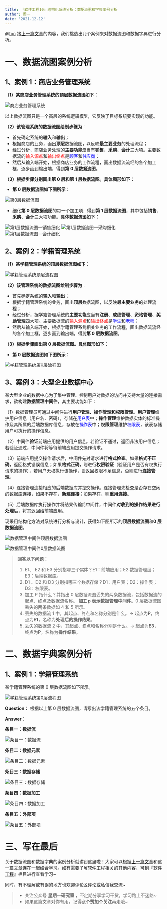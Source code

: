 ```yaml
---
title: 『软件工程10』结构化系统分析：数据流图和字典案例分析
author: 周一
date: '2021-12-12'
---
```


@[toc](结构化系统分析——数据流图和数据字典案例分析)
接[上一篇文章](https://blog.csdn.net/weixin_44803753/article/details/117234787)的内容，我们挑选出几个案例来对数据流图和数据字典进行分析。

# 一、数据流图案例分析

## 1、案例 1：商店业务管理系统

**（1）某商店业务管理系统的顶层数据流图如下：**

![商店业务管理系统](https://img-blog.csdnimg.cn/20210525191340781.png?x-oss-process=image/watermark,type_ZmFuZ3poZW5naGVpdGk,shadow_10,text_aHR0cHM6Ly9ibG9nLmNzZG4ubmV0L3dlaXhpbl80NDgwMzc1Mw==,size_16,color_FFFFFF,t_70#pic_center)

以上数据流图只是一个高层的系统逻辑模型，它反映了目标系统要实现的功能。

**（2）该管理系统的数据流图绘制步骤为：**

- 首先确定系统的**输入**和**输出**；
- 根据商店的业务，画出**顶层**数据流图，以反映**最主要业务**的处理流程；
- 经过分析，商店业务处理的**主要功能**应当有**销售**、**采购**、**会计**三大项。主要数据流的<font color = "red">输入源点</font>和<font color = "red">输出终点</font>是<font color = "#0000FF">顾客</font>和<font color = "#0000FF">供应商</font>；
- 然后从输入端开始，根据商店业务的工作流程，画出数据流流经的各个加工框，逐步画到输出端，得到**第 0 层数据流图**。

**（3）根据步骤分别画出第 0 层和第 1 层数据流图。具体图形如下：**

- **第 0 层数据流图如下图所示：**

![第0层数据流图](https://img-blog.csdnimg.cn/20210525191358865.png?x-oss-process=image/watermark,type_ZmFuZ3poZW5naGVpdGk,shadow_10,text_aHR0cHM6Ly9ibG9nLmNzZG4ubmV0L3dlaXhpbl80NDgwMzc1Mw==,size_16,color_FFFFFF,t_70#pic_center)

- 细化**第 0 层数据流图**的每一个加工项，得到**第 1 层数据流图**，其中包括**销售**、**采购**、**会计**三大项功能。**具体数据流图如下：**

![第1层数据流图—销售细化](https://img-blog.csdnimg.cn/20210525191425934.png?x-oss-process=image/watermark,type_ZmFuZ3poZW5naGVpdGk,shadow_10,text_aHR0cHM6Ly9ibG9nLmNzZG4ubmV0L3dlaXhpbl80NDgwMzc1Mw==,size_16,color_FFFFFF,t_70#pic_center)
![第1层数据流图—采购细化](https://img-blog.csdnimg.cn/20210525191448541.png?x-oss-process=image/watermark,type_ZmFuZ3poZW5naGVpdGk,shadow_10,text_aHR0cHM6Ly9ibG9nLmNzZG4ubmV0L3dlaXhpbl80NDgwMzc1Mw==,size_16,color_FFFFFF,t_70#pic_center)
![第1层数据流图—会计细化](https://img-blog.csdnimg.cn/20210525191518553.png?x-oss-process=image/watermark,type_ZmFuZ3poZW5naGVpdGk,shadow_10,text_aHR0cHM6Ly9ibG9nLmNzZG4ubmV0L3dlaXhpbl80NDgwMzc1Mw==,size_16,color_FFFFFF,t_70#pic_center)

## 2、案例 2：学籍管理系统

**（1）某学籍管理系统的顶层数据流图如下：**

![学籍管理系统顶层流程图](https://img-blog.csdnimg.cn/20210525191530384.png?x-oss-process=image/watermark,type_ZmFuZ3poZW5naGVpdGk,shadow_10,text_aHR0cHM6Ly9ibG9nLmNzZG4ubmV0L3dlaXhpbl80NDgwMzc1Mw==,size_16,color_FFFFFF,t_70#pic_center)

**（2）该管理系统的数据流图绘制步骤为：**

- 首先确定系统的**输入**和**输出**；
- 根据学籍管理系统的业务，画出**顶层**数据流图，以反映**最主要业务**的处理流程；
- 经过分析，据学籍管理系统的**主要功能**应当有**注册**、**成绩管理**、**资格管理**、**奖励管理**四大项。主要数据流的<font color = "red">输入源点</font>和<font color = "red">输出终点</font>是<font color = "#0000FF">学生</font>和<font color = "#0000FF">老师</font>；
- 然后从输入端开始，根据学籍管理系统相关业务的工作流程，画出数据流流经的各个加工框，逐步画到输出端，得到**第 0 层数据流图**。

**（3）根据步骤画出第 0 层数据流图。具体图形如下：**

- **第 0 层数据流图如下图所示：**

![学籍管理系统第0层流程图](https://img-blog.csdnimg.cn/20210525191557597.png?x-oss-process=image/watermark,type_ZmFuZ3poZW5naGVpdGk,shadow_10,text_aHR0cHM6Ly9ibG9nLmNzZG4ubmV0L3dlaXhpbl80NDgwMzc1Mw==,size_16,color_FFFFFF,t_70#pic_center)

## 3、案例 3：大型企业数据中心

某大型企业的数据中心为了集中管理、控制用户对数据的访问并支持大量的连接需求，欲构建**数据管理中间件**，其主要功能如下：

（1）数据管理员可通过中间件进行**用户管理、操作管理和权限管理**。**用户管理**维护用户信息（用户名、密码），存储在<font color = "#0000FF">用户表</font>中；**操作管理**维护数据实体的标准操作及其所属的后端数据库信息，存放在<font color = "#0000FF">操作表</font>中；**权限管理**维护<font color = "#0000FF">权限表</font>，该表存储用户可执行的操作信息。

（2）中间件**验证**前端应用提供的用户信息。若验证不通过，返回非法用户信息；若验证通过，中间件将等待前端应用提交操作请求。

（3）前端应用提交操作请求后，中间件先对请求进行**格式检查**。如果**格式不正确**，返回格式错误信息；如果**格式正确**，则进行**权限验证**（验证用户是否有权执行请求的操作），若用户无权执行该操作，则返回权限不足信息，否则进行**连接管理**。

（4）连接管理连接相应的后端数据库并提交操作。连接管理先检查是否存在空闲的数据库连接，如果不存在，**新建连接**；如果存在，则**重用连接**。

（5）后端数据库执行操作并将结果传输给中间件，中间件**对收到的操作结果进行处理**后，将其返回给前端应用。

现采用结构化方法对系统进行分析与设计，获得如下图所示的**顶层数据流图**和**0 层数据流图**。

![数据管理中间件顶层数据流图](https://img-blog.csdnimg.cn/20210526172207380.png?x-oss-process=image/watermark,type_ZmFuZ3poZW5naGVpdGk,shadow_10,text_aHR0cHM6Ly9ibG9nLmNzZG4ubmV0L3dlaXhpbl80NDgwMzc1Mw==,size_16,color_FFFFFF,t_70#pic_center)

![数据管理中间件0层数据流图](https://img-blog.csdnimg.cn/20210526172226429.png?x-oss-process=image/watermark,type_ZmFuZ3poZW5naGVpdGk,shadow_10,text_aHR0cHM6Ly9ibG9nLmNzZG4ubmV0L3dlaXhpbl80NDgwMzc1Mw==,size_16,color_FFFFFF,t_70#pic_center)

> **回答以下问题：**
>
> 1.  E1、 E2 和 E3 分别指哪三个实体？E1：前端应用；E2:数据管理层；E3：后端数据库。
> 2.  D1 、D2 和 D3 分别指哪三个数据存储？D1：用户表；D2：操作表；D3：权限表。
> 3.  加工 P 指什么？并指出 0 层数据流图丢失的两条数据流，包括数据流的起点、终点及数据流名称。
>     **加工 p 表示数据管理中间件**。0 层数据流图丢失的两条数据如 4 和 5 所示。
> 4.  丢失的数据流 1 中，其起点、终点和名称分别是什么。→ 起点为**P**，终点为**E1**，名称为**处理后的操作结果**。
> 5.  丢失的数据流 2 中，其起点、终点和名称分别是什么。→ 起点为**E3**，终点为**P**，名称为**操作结果**。

# 二、数据字典案例分析

## 1、案例 1：学籍管理系统

某学籍管理系统的第 0 层数据流图如下所示。

![学籍管理系统第0层流程图](https://img-blog.csdnimg.cn/20210525191621303.png?x-oss-process=image/watermark,type_ZmFuZ3poZW5naGVpdGk,shadow_10,text_aHR0cHM6Ly9ibG9nLmNzZG4ubmV0L3dlaXhpbl80NDgwMzc1Mw==,size_16,color_FFFFFF,t_70#pic_center)

**Question：**
根据以上第 0 层数据流图，请写出该学籍管理系统的五个条目。

**Answer：**

**条目一：数据流**

![条目一：数据流](https://img-blog.csdnimg.cn/20210525191639202.png?x-oss-process=image/watermark,type_ZmFuZ3poZW5naGVpdGk,shadow_10,text_aHR0cHM6Ly9ibG9nLmNzZG4ubmV0L3dlaXhpbl80NDgwMzc1Mw==,size_16,color_FFFFFF,t_70#pic_center)

**条目二：数据元素**

![条目二：数据元素](https://img-blog.csdnimg.cn/2021052519165221.png?x-oss-process=image/watermark,type_ZmFuZ3poZW5naGVpdGk,shadow_10,text_aHR0cHM6Ly9ibG9nLmNzZG4ubmV0L3dlaXhpbl80NDgwMzc1Mw==,size_16,color_FFFFFF,t_70#pic_center)

**条目三：数据存储**

![条目三：数据存储](https://img-blog.csdnimg.cn/20210525191703875.png?x-oss-process=image/watermark,type_ZmFuZ3poZW5naGVpdGk,shadow_10,text_aHR0cHM6Ly9ibG9nLmNzZG4ubmV0L3dlaXhpbl80NDgwMzc1Mw==,size_16,color_FFFFFF,t_70#pic_center)

**条目四：数据加工**

![条目四：数据加工](https://img-blog.csdnimg.cn/20210525191718408.png?x-oss-process=image/watermark,type_ZmFuZ3poZW5naGVpdGk,shadow_10,text_aHR0cHM6Ly9ibG9nLmNzZG4ubmV0L3dlaXhpbl80NDgwMzc1Mw==,size_16,color_FFFFFF,t_70#pic_center)

**条目五：外部项**

![条目五：外部项](https://img-blog.csdnimg.cn/20210525191733436.png?x-oss-process=image/watermark,type_ZmFuZ3poZW5naGVpdGk,shadow_10,text_aHR0cHM6Ly9ibG9nLmNzZG4ubmV0L3dlaXhpbl80NDgwMzc1Mw==,size_16,color_FFFFFF,t_70#pic_center)

# 三、写在最后

关于数据流图和数据字典的案例分析就讲到这里啦！大家可以根据[上一篇文章](https://blog.csdn.net/weixin_44803753/article/details/117234787)和这一篇文章连在一起结合学习。如有需要了解软件工程相关的其他内容，可到『[软件工程](https://blog.csdn.net/weixin_44803753/category_10895589.html?spm=1001.2014.3001.5482)』栏目进行查看学习~

同时，有不理解或有误的地方也欢迎评论区评论或私信我交流~

> - 关注公众号 **星期一研究室** ，不定期分享学习干货，学习路上不迷路~
> - 如果这篇文章对你有用，记得**点个赞加个关注**再走哦~
